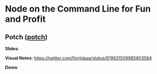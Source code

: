 # Node on the Command Line for Fun and Profit
## Potch ([potch](http://twitter.com/potch))

**Slides**: 

**Visual Notes:** https://twitter.com/floriidaaa/status/619631509985603584

**Demo**:

